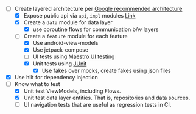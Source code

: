 - [ ] Create layered architecture
  per [Google recommended architecture](https://developer.android.com/topic/architecture/recommendations)
    - [x] Expose public api via `api`, `impl`
      modules [Link](https://speakerdeck.com/vrallev/android-at-scale-at-square)
    - [x] Create a `data` module for data layer
        - [x] use coroutine flows for communication b/w layers
    - [ ] Create a `feature` module for each feature
        - [x] Use android-view-models
        - [x] Use jetpack-compose
        - [ ] UI tests using [Maestro UI testing](https://github.com/mobile-dev-inc/maestro)
        - [x] Unit tests using [JUnit](https://junit.org/junit5/)
            - [x] Use fakes over mocks, create fakes using json files
- [x] Use hilt for dependency injection
- [ ] Know what to test
    - [x] Unit test ViewModels, including Flows.
    - [x] Unit test data layer entities. That is, repositories and data sources.
    - [ ] UI navigation tests that are useful as regression tests in CI.